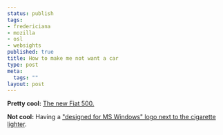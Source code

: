 ```yaml
--- 
status: publish
tags: 
- fredericiana
- mozilla
- osl
- websights
published: true
title: How to make me not want a car
type: post
meta: 
  tags: ""
layout: post
---
```

<strong>Pretty cool:</strong> <a href="http://www.fiat500.com/eng/">The new Fiat 500.</a>

<strong>Not cool:</strong> Having a <a href="http://www.engadget.com/2007/07/10/blueandme-equipped-fiat-500-to-hit-europe-this-year/">"designed for MS Windows" logo next to the cigarette lighter</a>.
